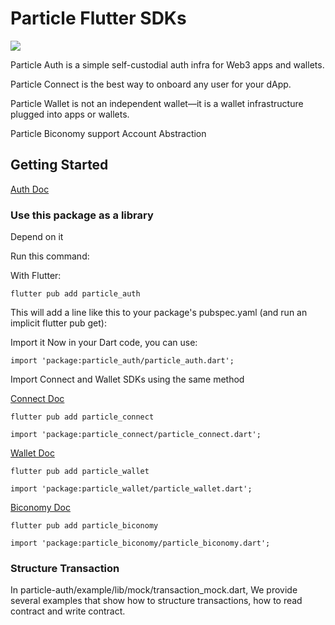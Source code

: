 # Particle Flutter SDKs

![](https://img.shields.io/pub/v/particle_auth?color=blue&style=round) 

Particle Auth is a simple self-custodial auth infra for Web3 apps and wallets.

Particle Connect is the best way to onboard any user for your dApp.

Particle Wallet is not an independent wallet—it is a wallet infrastructure plugged into apps or wallets.

Particle Biconomy support Account Abstraction

## Getting Started 

[Auth Doc](https://docs.particle.network/developers/auth-service/sdks/flutter)

### Use this package as a library

Depend on it

Run this command:

With Flutter:
```
flutter pub add particle_auth
```
This will add a line like this to your package's pubspec.yaml (and run an implicit flutter pub get):

Import it
Now in your Dart code, you can use:
```
import 'package:particle_auth/particle_auth.dart';
```

Import Connect and Wallet SDKs using the same method

[Connect Doc](https://docs.particle.network/developers/connect-service/sdks/flutter)

```
flutter pub add particle_connect
```
```
import 'package:particle_connect/particle_connect.dart';
```

[Wallet Doc](https://docs.particle.network/developers/wallet-service/sdks/flutter)
```
flutter pub add particle_wallet
```
```
import 'package:particle_wallet/particle_wallet.dart';
```

[Biconomy Doc]([https://docs.particle.network/developers/wallet-service/sdks/flutter](https://docs.particle.network/developers/account-abstraction/flutter))
```
flutter pub add particle_biconomy
```
```
import 'package:particle_biconomy/particle_biconomy.dart';
```

### Structure Transaction
In particle-auth/example/lib/mock/transaction_mock.dart, We provide several examples that show how to structure transactions,
how to read contract and write contract.





